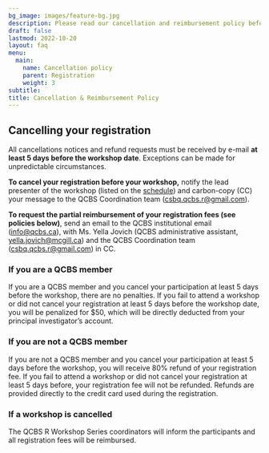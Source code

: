 ```yaml
---
bg_image: images/feature-bg.jpg
description: Please read our cancellation and reimbursement policy before registering for a workshop.
draft: false
lastmod: 2022-10-20
layout: faq
menu:
  main:
    name: Cancellation policy
    parent: Registration
    weight: 3
subtitle: 
title: Cancellation & Reimbursement Policy
---
```


## Cancelling your registration

All cancellations notices and refund requests must be received by e-mail **at least 5 days before the workshop date**. Exceptions can be made for unpredictable circumstances. 

**To cancel your registration before your workshop,** notify the lead presenter of the workshop (listed on the <a href = "https://r.qcbs.ca/schedule/">schedule</a>) and carbon-copy (CC) your message to the QCBS Coordination team (csbq.qcbs.r@gmail.com).

**To request the partial reimbursement of your registration fees (see policies below)**, send an email to the QCBS institutional email (info@qcbs.ca), with Ms. Yella Jovich (QCBS administrative assistant, <yella.jovich@mcgill.ca>) and the QCBS Coordination team (csbq.qcbs.r@gmail.com) in CC.
 
### If you are a QCBS member

If you are a QCBS member and you cancel your participation at least 5 days before the workshop, there are no penalties. If you fail to attend a workshop or did not cancel your registration at least 5 days before the workshop date, you will be penalized for $50, which will be directly deducted from your principal investigator’s account.

### If you are not a QCBS member

If you are not a QCBS member and you cancel your participation at least 5 days before the workshop, you will receive 80% refund of your registration fee. If you fail to attend a workshop or did not cancel your registration at least 5 days before, your registration fee will not be refunded. Refunds are provided directly to the credit card used during the registration.

### If a workshop is cancelled

The QCBS R Workshop Series coordinators will inform the participants and all registration fees will be reimbursed.
